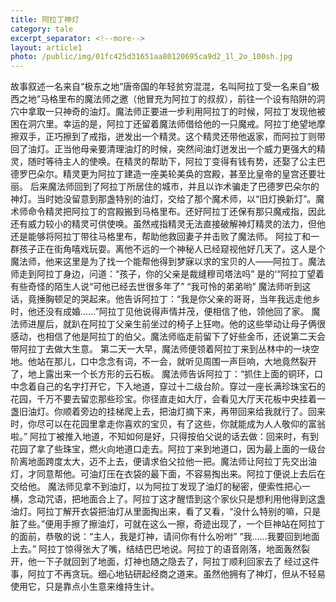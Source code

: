 ```yaml
---
title: 阿拉丁神灯
category: tale
excerpt_separator: <!--more-->
layout: article1
photo: /public/img/01fc425d31651aa80120695ca9d2_1l_2o_100sh.jpg
---
```

故事叙述一名来自“极东之地”唐帝国的年轻贫穷混混，名叫阿拉丁受一名来自“极西之地”马格里布的魔法师之邀（他冒充为阿拉丁的叔叔），前往一个设有陷阱的洞穴中拿取一只神奇的油灯。魔法师正要进一步利用阿拉丁的时候，阿拉丁发现他被困在洞穴里。幸运的是，阿拉丁还留着魔法师借给他的一只魔戒。阿拉丁绝望地摩擦双手，正巧擦到了戒指，迸发出一个精灵。这个精灵还带他返家，而阿拉丁则带回了油灯。正当他母亲要清理油灯的时候，突然间油灯迸发出一个威力更强大的精灵，随时等待主人的使唤。在精灵的帮助下，阿拉丁变得有钱有势，还娶了公主巴德罗巴朵尔。精灵更为阿拉丁建造一座美轮美奂的宫殿，甚至比皇帝的皇宫还要壮丽。<!--more-->
后来魔法师回到了阿拉丁所居住的城市，并且以诈术骗走了巴德罗巴朵尔的神灯。当时她没留意到那盏特别的油灯，交给了那个魔术师，以“旧灯换新灯”。魔术师命令精灵把阿拉丁的宫殿搬到马格里布。还好阿拉丁还保有那只魔戒指，因此还有威力较小的精灵可供使唤。虽然戒指精灵无法直接破解神灯精灵的法力，但他还是能够将阿拉丁带往马格里布，帮助他救回妻子并击败了魔法师。
阿拉丁和一群孩子正在街角嘻戏玩耍。离他不远的一个神秘人已经窥视他好几天了。这人是个魔法师，他来这里是为了找一个能帮他得到梦寐以求的宝贝的人——阿拉丁。魔法师走到阿拉丁身边，问道：“孩子，你的父亲是裁缝穆司塔法吗”
是的‘“阿拉丁望着有些奇怪的陌生人说“可他已经去世很多年了”
“我可怜的弟弟哟”
魔法师听到这话，竟捶胸顿足的哭起来。他告诉阿拉丁：“我是你父亲的哥哥，当年我远走他乡时，他还没有成婚……”阿拉丁见他说得声情并茂，便相信了他，领他回了家。
魔法师进屋后，就趴在阿拉丁父亲生前坐过的椅子上狂吻。他的这些举动让母子俩很感动，也相信了他是阿拉丁的伯父。魔法师临走前留下了好些金币，还说第二天会带阿拉丁去做大生意。
第二天一大早，魔法师便领着阿拉丁来到丛林中的一块空地。他站在那儿，口中念念有词，不一会，就听见周围一声巨响，大地竟然裂开了，地上露出来一个长方形的云石板。
魔法师告诉阿拉丁：“抓住上面的铜环，口中念着自己的名字打开它，下入地道，穿过十二级台阶。穿过一座长满珍珠宝石的花园，千万不要去留恋那些珍宝。你径直走如大厅，会看见大厅天花板中央挂着一盏旧油灯。你顺着旁边的挂梯爬上去，把油灯摘下来，再带回来给我就行了。回来时，你尽可以在花园里拿走你喜欢的宝贝，有了这些，你就能成为人人敬仰的富翁啦。”
阿拉丁被推入地道，不知如何是好，只得按伯父说的话去做：回来时，有到花园了拿了些珠宝，燃火向地道口走去。阿拉丁来到地道口，因为最上面的一级台阶离地面跨度太大，迈不上去，便请求伯父拉他一把。魔法师让阿拉丁先交出油灯，才同意帮他。可油灯压在衣袋的最下面，不容易掏出来。阿拉丁便说上去后在交给他。
魔法师见拿不到油灯，以为阿拉丁发现了油灯的秘密，便索性把心一横，念动咒语，把地面合上了。阿拉丁这才醒悟到这个家伙只是想利用他得到这盏油灯。阿拉丁解开衣袋把油灯从里面掏出来，看了又看，“没什么特别的嘛，只是脏了些。”便用手擦了擦油灯，可就在这么一擦，奇迹出现了，一个巨神站在阿拉丁的面前，恭敬的说：“主人，我是灯神，请问你有什么吩咐”
“我......我要回到地面上去。”
阿拉丁惊得张大了嘴，结结巴巴地说。阿拉丁的语音刚落，地面轰然裂开，他一下子就回到了地面，灯神也随之隐去了，阿拉丁顺利回家去了
经过这件事，阿拉丁不再贪玩。细心地钻研起经商之道来。虽然他拥有了神灯，但从不轻易使用它，只是靠点小生意来维持生计。